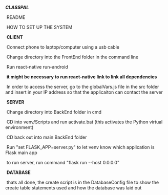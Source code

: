 ***CLASSPAL***

&nbsp;README

&nbsp;HOW TO SET UP THE SYSTEM

&nbsp;**CLIENT**

&nbsp;Connect phone to laptop/computer using a usb cable

&nbsp;Change directory into the FrontEnd folder in the command line

&nbsp;Run react-native run-android

&nbsp;**it might be necessary to run react-native link to link all dependencies**

&nbsp;In order to access the server, go to the globalVars.js file in the src folder
and insert in your IP address so that the applicaiton can contact the server


&nbsp;**SERVER**

&nbsp;Change directory into BackEnd folder in cmd

&nbsp;CD into venv/Scripts and run activate.bat (this activates the Python virtual environment)

&nbsp;CD back out into main BackEnd folder

&nbsp;Run "set FLASK_APP=server.py" to let venv know which application is Flask main app

&nbsp;to run server, run command "flask run --host 0.0.0.0"

&nbsp;**DATABASE**

&nbsp;thats all done, the create script is in the DatabaseConfig file to show the create table statements used and how the database was laid out
